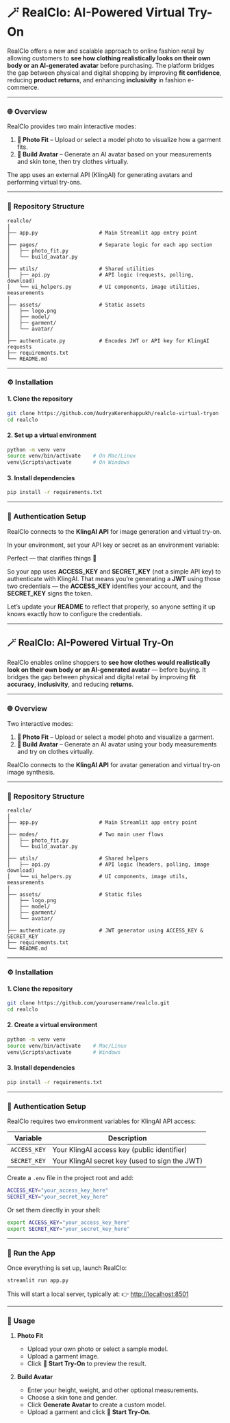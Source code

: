 # 🪄 **RealClo: AI-Powered Virtual Try-On**

RealClo offers a new and scalable approach to online fashion retail by allowing customers to **see how clothing realistically looks on their own body or an AI-generated avatar** before purchasing.
The platform bridges the gap between physical and digital shopping by improving **fit confidence**, reducing **product returns**, and enhancing **inclusivity** in fashion e-commerce.

---

### 🌐 **Overview**

RealClo provides two main interactive modes:

1. **👕 Photo Fit** – Upload or select a model photo to visualize how a garment fits.
2. **🧍 Build Avatar** – Generate an AI avatar based on your measurements and skin tone, then try clothes virtually.

The app uses an external API (KlingAI) for generating avatars and performing virtual try-ons.

---

### 🧱 **Repository Structure**

```
realclo/
│
├── app.py                    # Main Streamlit app entry point
│
├── pages/                    # Separate logic for each app section
│   ├── photo_fit.py
│   └── build_avatar.py
│
├── utils/                    # Shared utilities
│   ├── api.py                # API logic (requests, polling, download)
│   └── ui_helpers.py         # UI components, image utilities, measurements
│
├── assets/                   # Static assets
│   ├── logo.png
│   ├── model/
│   ├── garment/
│   └── avatar/
│
├── authenticate.py           # Encodes JWT or API key for KlingAI requests
├── requirements.txt
└── README.md
```

---

### ⚙️ **Installation**

#### 1. Clone the repository

```bash
git clone https://github.com/AudryaKerenhappukh/realclo-virtual-tryon
cd realclo
```

#### 2. Set up a virtual environment

```bash
python -m venv venv
source venv/bin/activate    # On Mac/Linux
venv\Scripts\activate       # On Windows
```

#### 3. Install dependencies

```bash
pip install -r requirements.txt
```

---

### 🔐 **Authentication Setup**

RealClo connects to the **KlingAI API** for image generation and virtual try-on.

In your environment, set your API key or secret as an environment variable:

Perfect — that clarifies things 🔐

So your app uses **ACCESS_KEY** and **SECRET_KEY** (not a simple API key) to authenticate with KlingAI.
That means you’re generating a **JWT** using those two credentials — the **ACCESS_KEY** identifies your account, and the **SECRET_KEY** signs the token.

Let’s update your **README** to reflect that properly, so anyone setting it up knows exactly how to configure the credentials.

---

## 🪄 **RealClo: AI-Powered Virtual Try-On**

RealClo enables online shoppers to **see how clothes would realistically look on their own body or an AI-generated avatar** — before buying.
It bridges the gap between physical and digital retail by improving **fit accuracy**, **inclusivity**, and reducing **returns**.

---

### 🌐 **Overview**

Two interactive modes:

1. **👕 Photo Fit** – Upload or select a model photo and visualize a garment.
2. **🧍 Build Avatar** – Generate an AI avatar using your body measurements and try on clothes virtually.

RealClo connects to the **KlingAI API** for avatar generation and virtual try-on image synthesis.

---

### 🧱 **Repository Structure**

```
realclo/
│
├── app.py                    # Main Streamlit app entry point
│
├── modes/                    # Two main user flows
│   ├── photo_fit.py
│   └── build_avatar.py
│
├── utils/                    # Shared helpers
│   ├── api.py                # API logic (headers, polling, image download)
│   └── ui_helpers.py         # UI components, image utils, measurements
│
├── assets/                   # Static files
│   ├── logo.png
│   ├── model/
│   ├── garment/
│   └── avatar/
│
├── authenticate.py           # JWT generator using ACCESS_KEY & SECRET_KEY
├── requirements.txt
└── README.md
```

---

### ⚙️ **Installation**

#### 1. Clone the repository

```bash
git clone https://github.com/yourusername/realclo.git
cd realclo
```

#### 2. Create a virtual environment

```bash
python -m venv venv
source venv/bin/activate    # Mac/Linux
venv\Scripts\activate       # Windows
```

#### 3. Install dependencies

```bash
pip install -r requirements.txt
```

---

### 🔐 **Authentication Setup**

RealClo requires two environment variables for KlingAI API access:

| Variable     | Description                                    |
| ------------ | ---------------------------------------------- |
| `ACCESS_KEY` | Your KlingAI access key (public identifier)    |
| `SECRET_KEY` | Your KlingAI secret key (used to sign the JWT) |

Create a `.env` file in the project root and add:

```bash
ACCESS_KEY="your_access_key_here"
SECRET_KEY="your_secret_key_here"
```

Or set them directly in your shell:

```bash
export ACCESS_KEY="your_access_key_here"
export SECRET_KEY="your_secret_key_here"
```

---


### 🚀 **Run the App**

Once everything is set up, launch RealClo:

```bash
streamlit run app.py
```

This will start a local server, typically at:
👉 [http://localhost:8501](http://localhost:8501)

---

### 🧭 **Usage**

1. **Photo Fit**

   * Upload your own photo or select a sample model.
   * Upload a garment image.
   * Click **🚀 Start Try-On** to preview the result.

2. **Build Avatar**

   * Enter your height, weight, and other optional measurements.
   * Choose a skin tone and gender.
   * Click **Generate Avatar** to create a custom model.
   * Upload a garment and click **🚀 Start Try-On**.
